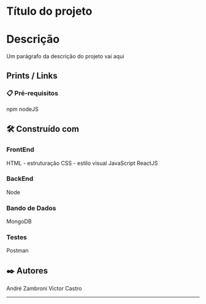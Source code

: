 # Título do projeto


# Descrição

Um parágrafo da descrição do projeto vai aqui

## Prints /  Links



### 📋 Pré-requisitos

npm
nodeJS




## 🛠️ Construído com

### FrontEnd

HTML - estruturação
CSS - estilo visual
JavaScript
ReactJS

### BackEnd
Node

### Bando de Dados
MongoDB

### Testes
Postman





## ✒️ Autores

André Zambroni
Victor Castro








---

